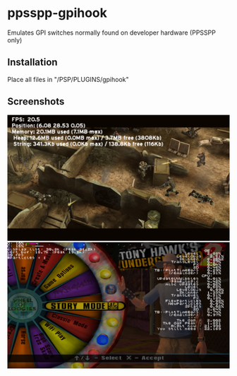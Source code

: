 # ppsspp-gpihook
Emulates GPI switches normally found on developer hardware (PPSSPP only)

## Installation
Place all files in "/PSP/PLUGINS/gpihook"

## Screenshots
![ref0](https://github.com/Freakler/ppsspp-gpihook/blob/main/capture_000.png)
![ref1](https://github.com/Freakler/ppsspp-gpihook/blob/main/capture_001.png)
